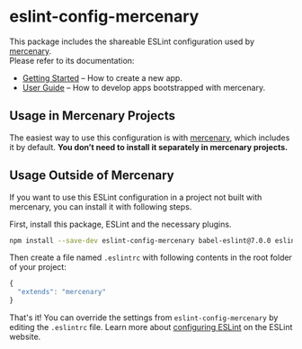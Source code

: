 # eslint-config-mercenary

This package includes the shareable ESLint configuration used by [mercenary](https://github.com/justinsisley/mercenary).  
Please refer to its documentation:

* [Getting Started](https://github.com/justinsisley/mercenary/blob/master/README.md#getting-started) – How to create a new app.
* [User Guide](https://github.com/justinsisley/mercenary/blob/master/packages/react-scripts/template/README.md) – How to develop apps bootstrapped with mercenary.

## Usage in Mercenary Projects

The easiest way to use this configuration is with [mercenary](https://github.com/justinsisley/mercenary), which includes it by default. **You don’t need to install it separately in mercenary projects.**

## Usage Outside of Mercenary

If you want to use this ESLint configuration in a project not built with mercenary, you can install it with following steps.

First, install this package, ESLint and the necessary plugins.

  ```sh
  npm install --save-dev eslint-config-mercenary babel-eslint@7.0.0 eslint@3.8.1 eslint-plugin-flowtype@2.21.0 eslint-plugin-import@2.0.1 eslint-plugin-jsx-a11y@2.2.3 eslint-plugin-react@6.4.1
  ```

Then create a file named `.eslintrc` with following contents in the root folder of your project:

  ```js
  {
    "extends": "mercenary"
  }
  ```

  That's it! You can override the settings from `eslint-config-mercenary` by editing the `.eslintrc` file. Learn more about [configuring ESLint](http://eslint.org/docs/user-guide/configuring) on the ESLint website.